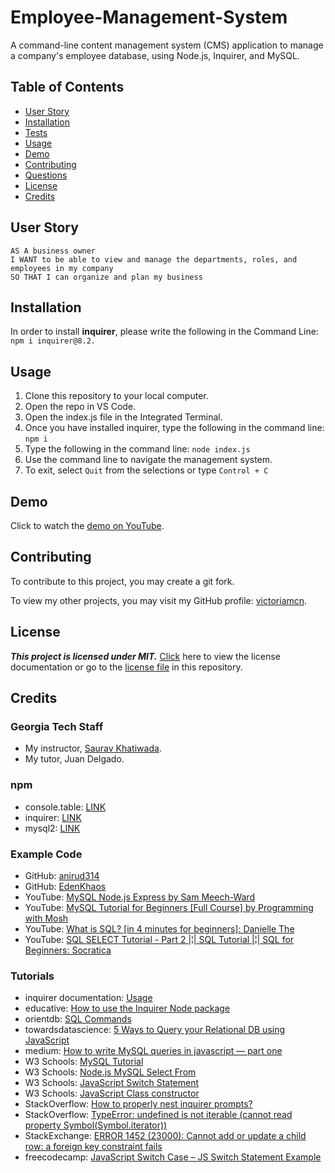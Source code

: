 # Employee-Management-System
A command-line content management system (CMS) application to manage a company's employee database, using Node.js, Inquirer, and MySQL.

## Table of Contents
- [User Story](#user-story)
- [Installation](#installation)
- [Tests](#tests)
- [Usage](#usage)
- [Demo](#demo)
- [Contributing](#contributing)
- [Questions](#questions)
- [License](#license)
- [Credits](#credits)

## User Story

```
AS A business owner
I WANT to be able to view and manage the departments, roles, and employees in my company
SO THAT I can organize and plan my business
```

## Installation

In order to install **inquirer**, please write the following in the Command Line: ```npm i inquirer@8.2.```


## Usage

1. Clone this repository to your local computer.
2. Open the repo in VS Code.
3. Open the index.js file in the Integrated Terminal.
4. Once you have installed inquirer, type the following in the command line: ```npm i```
5. Type the following in the command line: ```node index.js```
6. Use the command line to navigate the management system.
7. To exit, select ```Quit``` from the selections or type ```Control + C```

## Demo

Click to watch the [demo on YouTube]().

## Contributing

To contribute to this project, you may create a git fork.

To view my other projects, you may visit my GitHub profile: [victoriamcn](https://github.com/victoriamcn).


## License

***This project is licensed under MIT.*** [Click](https://pitt.libguides.com/openlicensing/MIT#:~:text=Users%20of%20software%20using%20an,and%20the%20X%20Windows%20System.) here to view the license documentation or go to the [license file](https://github.com/victoriamcn/Employee-Management-System/blob/main/LICENSE) in this repository.

## Credits

### Georgia Tech Staff

- My instructor, [Saurav Khatiwada](https://github.com/khatiwadasaurav).
- My tutor, Juan Delgado.

### npm
- console.table: [LINK](https://www.npmjs.com/package/console.table)
- inquirer: [LINK](https://www.npmjs.com/package/inquirer/v/8.2.4)
- mysql2: [LINK](https://www.npmjs.com/package/mysql2#first-query)

### Example Code
- GitHub: [anirud314](https://github.com/anirud314/employeeTable)
- GitHub: [EdenKhaos](https://github.com/EdenKhaos/12-mysql-employee-tracker/blob/master/server.js) 
- YouTube: [MySQL Node.js Express by Sam Meech-Ward](https://www.youtube.com/watch?v=Hej48pi_lOc)
- YouTube: [MySQL Tutorial for Beginners [Full Course] by Programming with Mosh](https://www.youtube.com/watch?v=7S_tz1z_5bA&list=PLCy9cCBpeyhK8vAF8RpcA3_MUX007O7qc&index=8&t=1525s)
- YouTube: [What is SQL? [in 4 minutes for beginners]: Danielle The](https://www.youtube.com/watch?v=27axs9dO7AE&list=PLCy9cCBpeyhK8vAF8RpcA3_MUX007O7qc&index=9) 
- YouTube: [SQL SELECT Tutorial - Part 2 |¦| SQL Tutorial |¦| SQL for Beginners: Socratica](https://www.youtube.com/watch?v=PkJKzR_sClM&list=PLi01XoE8jYojRqM4qGBF1U90Ee1Ecb5tt&index=6) 

### Tutorials
- inquirer documentation: [Usage](https://python-inquirer.readthedocs.io/en/latest/usage.html#question-types) 
- educative: [How to use the Inquirer Node package](https://www.educative.io/answers/how-to-use-the-inquirer-node-package)
- orientdb: [SQL Commands](https://orientdb.com/docs/2.2.x/Commands.html)
- towardsdatascience: [5 Ways to Query your Relational DB using JavaScript](https://towardsdatascience.com/5-ways-to-query-your-relational-db-using-javascript-d5499711fc7d)
- medium: [How to write MySQL queries in javascript — part one](https://medium.com/@Nikerys/how-to-write-mysql-queries-in-javascript-part-one-372d4d5e4da7)
- W3 Schools: [MySQL Tutorial](https://www.w3schools.com/MySQL/default.asp)
- W3 Schools: [Node.js MySQL Select From](https://www.w3schools.com/nodejs/nodejs_mysql_select.asp)
- W3 Schools: [JavaScript Switch Statement](https://www.w3schools.com/js/js_switch.asp)
- W3 Schools: [JavaScript Class constructor](https://www.w3schools.com/jsref/jsref_constructor_class.asp)
- StackOverflow: [How to properly nest inquirer prompts?](https://stackoverflow.com/questions/74075310/how-to-properly-nest-inquirer-prompts)
- StackOverflow: [TypeError: undefined is not iterable (cannot read property Symbol(Symbol.iterator))](https://stackoverflow.com/questions/55308778/typeerror-undefined-is-not-iterable-cannot-read-property-symbolsymbol-iterato)
- StackExchange: [ERROR 1452 (23000): Cannot add or update a child row: a foreign key constraint fails](https://dba.stackexchange.com/questions/320581/error-1452-23000-cannot-add-or-update-a-child-row-a-foreign-key-constraint-f)
- freecodecamp: [JavaScript Switch Case – JS Switch Statement Example](https://www.freecodecamp.org/news/javascript-switch-case-js-switch-statement-example/)
